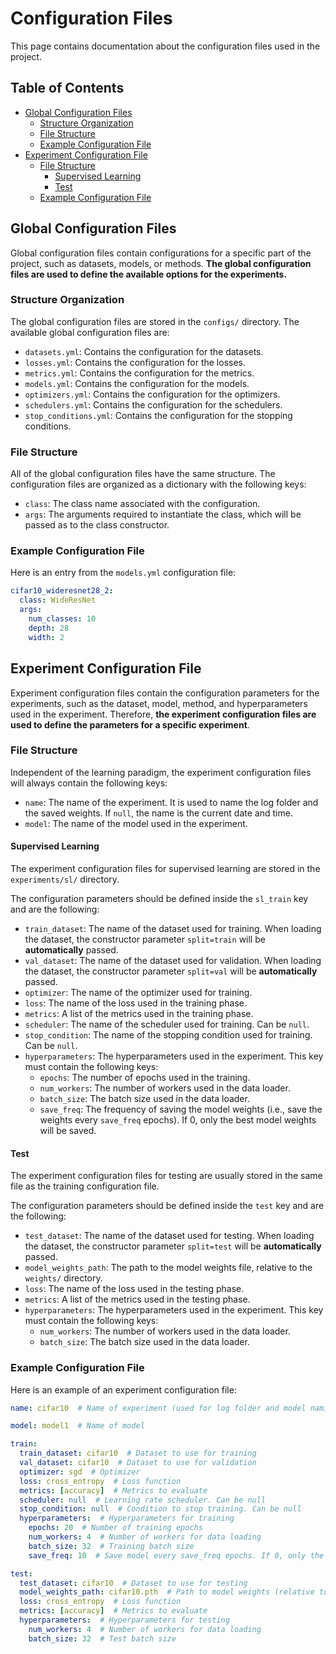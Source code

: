 # Configuration Files
This page contains documentation about the configuration files used in the project.

## Table of Contents
- [Global Configuration Files](#global-configuration-files)
    - [Structure Organization](#structure-organization)
    - [File Structure](#file-structure)
    - [Example Configuration File](#example-configuration-file)
- [Experiment Configuration File](#experiment-configuration-file)
    - [File Structure](#file-structure-1)
        - [Supervised Learning](#supervised-learning)
        - [Test](#test)
    - [Example Configuration File](#example-configuration-file-1)

## Global Configuration Files
Global configuration files contain configurations for a specific part of the project, such as datasets, models, or methods. **The global configuration files are used to define the available options for the experiments.**

### Structure Organization
The global configuration files are stored in the `configs/` directory. The available global configuration files are:

- `datasets.yml`: Contains the configuration for the datasets.
- `losses.yml`: Contains the configuration for the losses.
- `metrics.yml`: Contains the configuration for the metrics.
- `models.yml`: Contains the configuration for the models.
- `optimizers.yml`: Contains the configuration for the optimizers.
- `schedulers.yml`: Contains the configuration for the schedulers.
- `stop_conditions.yml`: Contains the configuration for the stopping conditions.

### File Structure
All of the global configuration files have the same structure. The configuration files are organized as a dictionary with the following keys:

- `class`: The class name associated with the configuration.
- `args`: The arguments required to instantiate the class, which will be passed as to the class constructor.

### Example Configuration File
Here is an entry from the `models.yml` configuration file:

```yaml
cifar10_wideresnet28_2:
  class: WideResNet
  args:
    num_classes: 10
    depth: 28
    width: 2
```

## Experiment Configuration File
Experiment configuration files contain the configuration parameters for the experiments, such as the dataset, model, method, and hyperparameters used in the experiment. Therefore, **the experiment configuration files are used to define the parameters for a specific experiment**.

### File Structure
Independent of the learning paradigm, the experiment configuration files will always contain the following keys:

- `name`: The name of the experiment. It is used to name the log folder and the saved weights. If `null`, the name is the current date and time.
- `model`: The name of the model used in the experiment.

#### Supervised Learning
The experiment configuration files for supervised learning are stored in the `experiments/sl/` directory.

The configuration parameters should be defined inside the `sl_train` key and are the following:

- `train_dataset`: The name of the dataset used for training. When loading the dataset, the constructor parameter `split=train` will be **automatically** passed.
- `val_dataset`: The name of the dataset used for validation. When loading the dataset, the constructor parameter `split=val` will be **automatically** passed.
- `optimizer`: The name of the optimizer used for training.
- `loss`: The name of the loss used in the training phase.
- `metrics`: A list of the metrics used in the training phase.
- `scheduler`: The name of the scheduler used for training. Can be `null`.
- `stop_condition`: The name of the stopping condition used for training. Can be `null`.
- `hyperparameters`: The hyperparameters used in the experiment. This key must contain the following keys:
    - `epochs`: The number of epochs used in the training.
    - `num_workers`: The number of workers used in the data loader.
    - `batch_size`: The batch size used in the data loader.
    - `save_freq`: The frequency of saving the model weights (i.e., save the weights every `save_freq` epochs). If 0, only the best model weights will be saved.

#### Test
The experiment configuration files for testing are usually stored in the same file as the training configuration file.

The configuration parameters should be defined inside the `test` key and are the following:

- `test_dataset`: The name of the dataset used for testing. When loading the dataset, the constructor parameter `split=test` will be **automatically** passed.
- `model_weights_path`: The path to the model weights file, relative to the `weights/` directory.
- `loss`: The name of the loss used in the testing phase.
- `metrics`: A list of the metrics used in the testing phase.
- `hyperparameters`: The hyperparameters used in the experiment. This key must contain the following keys:
    - `num_workers`: The number of workers used in the data loader.
    - `batch_size`: The batch size used in the data loader.

### Example Configuration File
Here is an example of an experiment configuration file:

```yaml
name: cifar10  # Name of experiment (used for log folder and model naming). If null, the name is the current date and time

model: model1  # Name of model

train:
  train_dataset: cifar10  # Dataset to use for training
  val_dataset: cifar10  # Dataset to use for validation
  optimizer: sgd  # Optimizer
  loss: cross_entropy  # Loss function
  metrics: [accuracy]  # Metrics to evaluate
  scheduler: null  # Learning rate scheduler. Can be null
  stop_condition: null  # Condition to stop training. Can be null
  hyperparameters:  # Hyperparameters for training
    epochs: 20  # Number of training epochs
    num_workers: 4  # Number of workers for data loading
    batch_size: 32  # Training batch size
    save_freq: 10  # Save model every save_freq epochs. If 0, only the best model is saved

test:
  test_dataset: cifar10  # Dataset to use for testing
  model_weights_path: cifar10.pth  # Path to model weights (relative to weights folder). If null, config name is used
  loss: cross_entropy  # Loss function
  metrics: [accuracy]  # Metrics to evaluate
  hyperparameters:  # Hyperparameters for testing
    num_workers: 4  # Number of workers for data loading
    batch_size: 32  # Test batch size
```